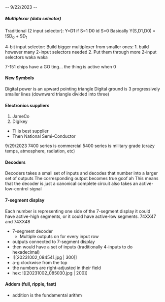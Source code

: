 -- 9/22/2023 -- 

##### Multiplexor (data selector)
Traditional (2 input selector):
	Y=D1 if S=1
	D0 id S=0
	 Basically Y(S,D1,D0) = !SD<sub>0</sub> + SD<sub>1</sub> 
  
4-bit input selector:
	Build bigger multiplexer from smaller ones:
	1. build however many 2-input selectors needed
	2. Put them through more 2-input selectors waka waka

7-151 chips have a GO ting... the thing is active when 0
#### New Symbols
Digital power is an upward pointing triangle
Digital ground is 3 progressively smaller lines (downward triangle divided into three)


#### Electronics suppliers
1. JameCo
2. Digikey
 - TI is best supplier
 - Then National Semi-Conductor

9/29/2023
7400 series is commercial
5400 series is military grade (crazy temps, atmosphere, radiation, etc)

#### Decoders 
Decoders takes a small set of inputs and decodes that number into a larger set of outputs
	The corresponding output becomes true goof ah
This means that the decoder is just a canonical complete circuit
also takes an active-low-control signal

#### 7-segment display
Each number is representing one side of the 7-segment display
it could have active-high segments, or it could have active-low segments.
	74XX47 and 74XX48
 - 7-segment decoder
	 - Multiple outputs on for every input row
- outputs connected to 7-segment display
- then would have a set of inputs (traditionally 4-inputs to do hexadecimal)
- ![[20231002_084541.jpg | 300]] 
- a-g clockwise from the top
- the numbers are right-adjusted in their field
- hex: ![[20231002_085030.jpg | 200]]


#### Adders (full, ripple, fast)
- addition is the fundamental arithm